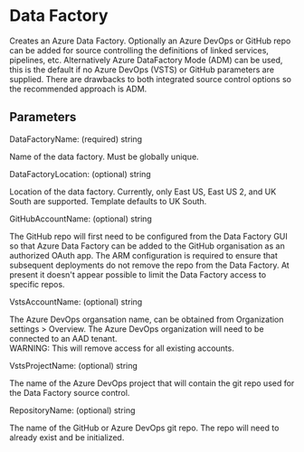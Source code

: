 # Data Factory

Creates an Azure Data Factory.  Optionally an Azure DevOps or GitHub repo can be added for source controlling the definitions of linked services, pipelines, etc.  Alternatively Azure DataFactory Mode (ADM) can be used, this is the default if no Azure DevOps (VSTS) or GitHub parameters are supplied.  There are drawbacks to both integrated source control options so the recommended approach is ADM.

## Parameters

DataFactoryName: (required) string

Name of the data factory. Must be globally unique.

DataFactoryLocation: (optional) string

Location of the data factory. Currently, only East US, East US 2, and UK South are supported.  Template defaults to UK South.

GitHubAccountName: (optional) string

The GitHub repo will first need to be configured from the Data Factory GUI so that Azure Data Factory can be added to the GitHub organisation as an authorized OAuth app.
The ARM configuration is required to ensure that subsequent deployments do not remove the repo from the Data Factory.  At present it doesn't appear possible to limit the Data Factory access to specific repos.

VstsAccountName: (optional) string

The Azure DevOps organsation name, can be obtained from Organization settings > Overview.  The Azure DevOps organization will need to be connected to an AAD tenant.  
WARNING: This will remove access for all existing accounts.

VstsProjectName: (optional) string

The name of the Azure DevOps project that will contain the git repo used for the Data Factory source control.

RepositoryName: (optional) string

The name of the GitHub or Azure DevOps git repo.  The repo will need to already exist and be initialized.